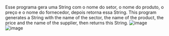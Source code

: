 Esse programa gera uma String com o nome do setor, o nome do produto, o preço e o nome do fornecedor, depois retorna essa String.
This program generates a String with the name of the sector, the name of the product, the price and the name of the supplier, then returns this String.
![image](https://user-images.githubusercontent.com/105609972/184554559-c5b00bfc-df46-4b9b-aee5-c7e1b76733c6.png)
![image](https://user-images.githubusercontent.com/105609972/184554581-8bae11b8-b6d9-4f44-a0fe-deb1c15cd04a.png)
